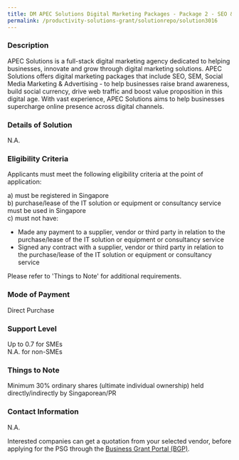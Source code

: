 ```yaml
---
title: DM APEC Solutions Digital Marketing Packages - Package 2 - SEO & SMM & SMA (3 Months)
permalink: /productivity-solutions-grant/solutionrepo/solution3016
---
```


### Description

APEC Solutions is a full-stack digital marketing agency dedicated to helping businesses, innovate and grow through digital marketing solutions. APEC Solutions offers digital marketing packages that include SEO, SEM, Social Media Marketing & Advertising - to help businesses raise brand awareness, build social currency, drive web traffic and boost value proposition in this digital age. With vast experience, APEC Solutions aims to help businesses supercharge online presence across digital channels.

### Details of Solution

N.A.

### Eligibility Criteria

Applicants must meet the following eligibility criteria at the point of application:

a) must be registered in Singapore <br>
b) purchase/lease of the IT solution or equipment or consultancy service must be used in Singapore <br>
c) must not have:
- Made any payment to a supplier, vendor or third party in relation to the purchase/lease of the IT solution or equipment or consultancy service
- Signed any contract with a supplier, vendor or third party in relation to the purchase/lease of the IT solution or equipment or consultancy service

Please refer to 'Things to Note' for additional requirements.

### Mode of Payment
Direct Purchase

### Support Level
Up to 0.7 for SMEs <br>
N.A. for non-SMEs

### Things to Note
Minimum 30% ordinary shares (ultimate individual ownership) held directly/indirectly by Singaporean/PR

### Contact Information
N.A.

Interested companies can get a quotation from your selected vendor, before applying for the PSG through the <a target='_blank' rel='noopener' href='https://www.businessgrants.gov.sg/'>Business Grant Portal (BGP)</a>.
